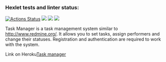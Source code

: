 ### Hexlet tests and linter status:
[![Actions Status](https://github.com/molych/php-project-lvl4/workflows/hexlet-check/badge.svg)](https://github.com/molych/php-project-lvl4/actions)
<a href="https://github.com/molych/php-project-lvl4/actions"><img src="https://github.com/molych/php-project-lvl4/workflows/PHP-CI/badge.svg" /></a>
<a href="https://codeclimate.com/github/molych/php-project-lvl4/maintainability"><img src="https://api.codeclimate.com/v1/badges/d228bbf3f180222fbc1c/maintainability" /></a>
<a href="https://codeclimate.com/github/molych/php-project-lvl4/test_coverage"><img src="https://api.codeclimate.com/v1/badges/d228bbf3f180222fbc1c/test_coverage" /></a>

Task Manager is a task management system similar to http://www.redmine.org/. It allows you to set tasks, assign performers and change their statuses. Registration and authentication are required to work with the system.


Link on Heroku<a href="https://task-manager-molych.herokuapp.com/">Task manager</a>